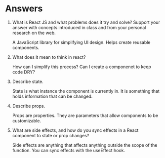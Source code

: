 # Answers

1. What is React JS and what problems does it try and solve? Support your answer with concepts introduced in class and from your personal research on the web.

   A JavaScript library for simplifying UI design. Helps create reusable components.

1. What does it mean to think in react?

   How can I simplify this process? Can I create a componenet to keep code DRY?

1. Describe state.

   State is what instance the component is currently in. It is something that holds information that can be changed.

1. Describe props.

   Props are properties. They are parameters that allow components to be customizable.

1. What are side effects, and how do you sync effects in a React component to state or prop changes?

   Side effects are anything that affects anything outside the scope of the function. You can sync effects with the useEffect hook.
